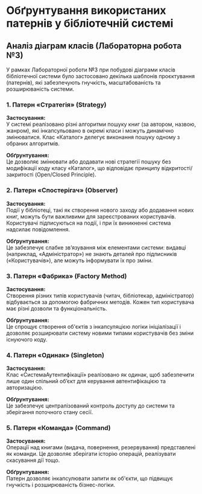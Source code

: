 
# Обґрунтування використаних патернів у бібліотечній системі

## Аналіз діаграм класів (Лабораторна робота №3)

У рамках Лабораторної роботи №3 при побудові діаграми класів бібліотечної системи було застосовано декілька шаблонів проєктування (патернів), які забезпечують гнучкість, масштабованість та розширюваність системи.

### 1. Патерн «Стратегія» (Strategy)

**Застосування:**  
У системі реалізовано різні алгоритми пошуку книг (за автором, назвою, жанром), які інкапсульовано в окремі класи і можуть динамічно змінюватися. Клас «Каталог» делегує виконання пошуку одному з обраних алгоритмів.

**Обґрунтування:**  
Це дозволяє змінювати або додавати нові стратегії пошуку без модифікації коду класу «Каталог», що відповідає принципу відкритості/закритості (Open/Closed Principle).

### 2. Патерн «Спостерігач» (Observer)

**Застосування:**  
Події у бібліотеці, такі як створення нового заходу або додавання нових книг, можуть бути важливими для зареєстрованих користувачів. Користувачі підписуються на події, і при їх виникненні система надсилає повідомлення.

**Обґрунтування:**  
Це забезпечує слабке зв’язування між елементами системи: видавці (наприклад, «Адміністратор») не знають деталей про підписників («Користувачів»), але можуть інформувати їх про зміни.

### 3. Патерн «Фабрика» (Factory Method)

**Застосування:**  
Створення різних типів користувачів (читач, бібліотекар, адміністратор) відбувається за допомогою фабричних методів. Кожен тип користувача має різні дозволи та функціональність.

**Обґрунтування:**  
Це спрощує створення об'єктів з інкапсуляцією логіки ініціалізації і дозволяє розширювати систему новими типами користувачів без зміни існуючого коду.

### 4. Патерн «Одинак» (Singleton)

**Застосування:**  
Клас «СистемаАутентифікації» реалізовано як одинак, щоб забезпечити лише один спільний об’єкт для керування автентифікацією та авторизацією.

**Обґрунтування:**  
Це забезпечує централізований контроль доступу до системи та зберігання поточного стану сесії.

### 5. Патерн «Команда» (Command)

**Застосування:**  
Операції над книгами (видача, повернення, резервування) представлені як команди. Це дозволяє зберігати історію операцій, реалізувати скасування дії тощо.

**Обґрунтування:**  
Патерн дозволяє інкапсулювати запити як об'єкти, що підвищує гнучкість і розширюваність бізнес-логіки.